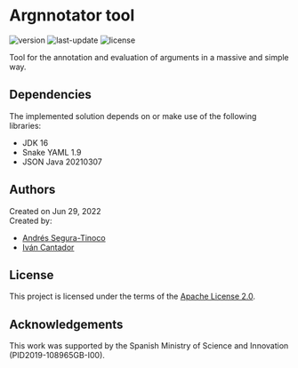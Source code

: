 # Argnnotator tool
![version](https://img.shields.io/badge/version-0.9.4-blue)
![last-update](https://img.shields.io/badge/last_update-7/21/2022-orange)
![license](https://img.shields.io/badge/license-Apache_2.0-brightgreen)

Tool for the annotation and evaluation of arguments in a massive and simple way.

## Dependencies
The implemented solution depends on or make use of the following libraries:
- JDK 16
- Snake YAML 1.9
- JSON Java 20210307

## Authors
Created on Jun 29, 2022  
Created by:
- <a href="https://github.com/ansegura7" target="_blank">Andrés Segura-Tinoco</a>
- <a href="http://arantxa.ii.uam.es/~cantador/" target="_blank">Iv&aacute;n Cantador</a>

## License
This project is licensed under the terms of the <a href="https://github.com/argrecsys/arg-nnotator/blob/main/LICENSE">Apache License 2.0</a>.

## Acknowledgements
This work was supported by the Spanish Ministry of Science and Innovation (PID2019-108965GB-I00).
